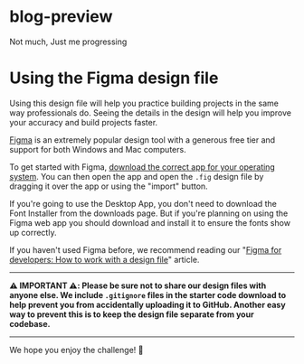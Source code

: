 # blog-preview
Not much, Just me progressing
# Using the Figma design file

Using this design file will help you practice building projects in the same way professionals do. Seeing the details in the design will help you improve your accuracy and build projects faster.

[Figma](https://www.figma.com/) is an extremely popular design tool with a generous free tier and support for both Windows and Mac computers.

To get started with Figma, [download the correct app for your operating system](https://www.figma.com/downloads/). You can then open the app and open the `.fig` design file by dragging it over the app or using the "import" button.

If you're going to use the Desktop App, you don't need to download the Font Installer from the downloads page. But if you're planning on using the Figma web app you should download and install it to ensure the fonts show up correctly.

If you haven't used Figma before, we recommend reading our "[Figma for developers: How to work with a design file](https://www.frontendmentor.io/articles/figma-for-developers-how-to-work-with-a-design-file-m6CZKZ1rC1)" article. 

---

**⚠️ IMPORTANT ⚠️: Please be sure not to share our design files with anyone else. We include `.gitignore` files in the starter code download to help prevent you from accidentally uploading it to GitHub. Another easy way to prevent this is to keep the design file separate from your codebase.**

---

We hope you enjoy the challenge! 🙂
